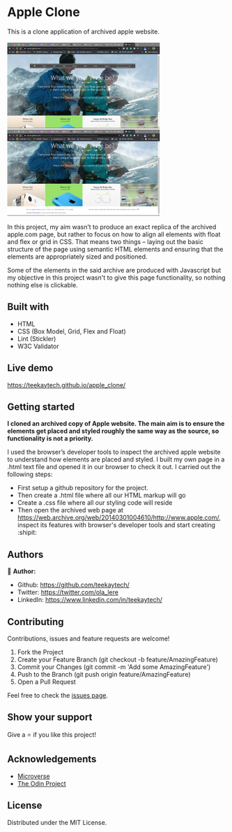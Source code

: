 # Apple Clone

This is a clone application of archived apple website.
<br>
<br>
<img src="assets/screen_one.jpg" width="350"> 
<img src="assets/screen_two.jpg" width="350"> 
<br>

In this project, my aim wasn’t to produce an exact replica of the archived apple.com page, but rather to focus on how to align all elements with float and flex or grid in CSS. That means two things – laying out the basic structure of the page using semantic HTML elements and ensuring that the elements are appropriately sized and positioned.

Some of the elements in the said archive are produced with Javascript but my objective in this project wasn't to give this page functionality, so nothing nothing else is clickable.

## Built with
  * HTML 
  * CSS (Box Model, Grid, Flex and Float)
  * Lint (Stickler)
  * W3C Validator

## Live demo
https://teekaytech.github.io/apple_clone/

## Getting started
**I cloned an archived copy of Apple website. The main aim is to ensure the elements get placed and styled roughly the same way as the source, so functionality is not a priority.**

I used the browser’s developer tools to inspect the archived apple website to understand how elements are placed and styled.
I built my own page in a .html text file and opened it in our browser to check it out. I carried out the following steps:
  - First setup a github repository for the project.
  - Then create a .html file where all our HTML markup will go
  - Create a .css file where all our styling code will reside
  - Then open the archived web page at https://web.archive.org/web/20140301004610/http://www.apple.com/, inspect its features with browser's developer tools and start creating  :shipit:

## Authors
 :bust_in_silhouette: **Author:**
 * Github: https://github.com/teekaytech/
 * Twitter: https://twitter.com/ola_lere
 * LinkedIn: https://www.linkedin.com/in/teekaytech/

## Contributing
Contributions, issues and feature requests are welcome!

   1. Fork the Project
   2. Create your Feature Branch (git checkout -b feature/AmazingFeature)
   3. Commit your Changes (git commit -m 'Add some AmazingFeature')
   4. Push to the Branch (git push origin feature/AmazingFeature)
   5. Open a Pull Request

Feel free to check the [issues page](https://github.com/teekaytech/apple_clone/issues).

## Show your support
Give a :star: if you like this project!

## Acknowledgements
  * [Microverse](https://www.microverse.org/)
  * [The Odin Project](https://www.theodinproject.com/courses/html5-and-css3/lessons/embedding-images-and-video#introduction)

## License
 Distributed under the MIT License.

